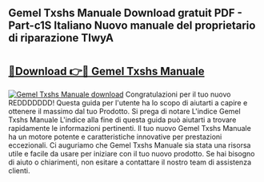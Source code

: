 ## Gemel Txshs Manuale Download gratuit PDF - Part-c1S Italiano Nuovo manuale del proprietario di riparazione TIwyA

# <h2><a href="http://dfb58z.blite.top/?on=Gemel+Txshs+Manuale">🔗Download 👉🔴 Gemel Txshs Manuale</a></h2>

[![Gemel Txshs Manuale download](https://i.imgur.com/lujVjoI.png)](http://dfb58z.blite.top/?on=Gemel+Txshs+Manuale)
Congratulazioni per il tuo nuovo REDDDDDDD! Questa guida per l'utente ha lo scopo di aiutarti a capire e ottenere il massimo dal tuo Prodotto. Si prega di notare L'indice Gemel Txshs Manuale L'indice alla fine di questa guida può aiutarti a trovare rapidamente le informazioni pertinenti. Il tuo nuovo Gemel Txshs Manuale ha un motore potente e caratteristiche innovative per prestazioni eccezionali. Ci auguriamo che Gemel Txshs Manuale sia stata una risorsa utile e facile da usare per iniziare con il tuo nuovo prodotto. Se hai bisogno di aiuto o chiarimenti, non esitare a contattare il nostro team di assistenza clienti.
